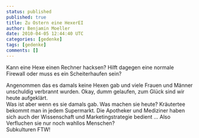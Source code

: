 ```yaml
---
status: published
published: true
title: Zu Ostern eine HexerEI
author: Benjamin Moeller
date: 2010-04-05 12:44:40 UTC
categories: [gedenke]
tags: [gedenke]
comments: []
---
```


Kann eine Hexe einen Rechner hacksen? Hilft dagegen eine normale Firewall oder muss es ein Scheiterhaufen sein?  

Angenommen das es damals keine Hexen gab und viele Frauen und Männer unschuldig verbrannt wurden. Okay, dumm gelaufen, zum Glück sind wir heute aufgeklärt.  
Was ist aber wenn es sie damals gab. Was machen sie heute? Kräutertee bekommt man in jedem Supermarkt. Die Apotheker und Mediziner haben sich auch der Wissenschaft und Marketingstrategie bedient ... Also Verfluchen sie nur noch wahllos Menschen?  
Subkulturen FTW!  
